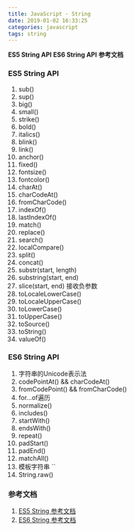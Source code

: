 ```yaml
---
title: JavaScript · String
date: 2019-01-02 16:33:25
categories: javascript
tags: string
---
```


**ES5 String API**
**ES6 String API**
**参考文档**

<!-- more -->

### ES5 String API 
1. sub()
2. sup()
3. big()
4. small()
5. strike()
6. bold()
7. italics()
8. blink()
9. link()
10. anchor()
11. fixed()
12. fontsize()
13. fontcolor()
14. charAt()
15. charCodeAt()
16. fromCharCode()
17. indexOf()
18. lastIndexOf()
19. match()
20. replace()
21. search()
22. localCompare()
23. split()
24. concat()
25. substr(start, length)
26. substring(start, end)
27. slice(start, end) 接收负参数
28. toLocaleLowerCase()
29. toLocaleUpperCase()
30. toLowerCase()
31. toUpperCase()
32. toSource()
33. toString()
34. valueOf()

### ES6 String API 
1. 字符串的Unicode表示法
2. codePointAt() && charCodeAt()
3. fromCodePoint() && fromCharCode()
4. for...of遍历
5. normalize()
6. includes()
7. startWith()
8. endsWith()
9. repeat()
10. padStart()
11. padEnd()
12. matchAll()
13. 模板字符串 \`\`
14. String.raw()

### 参考文档
1. [ES5 String 参考文档](http://www.w3school.com.cn/jsref/jsref_obj_string.asp)
2. [ES6 String 参考文档](http://es6.ruanyifeng.com/#docs/string)
